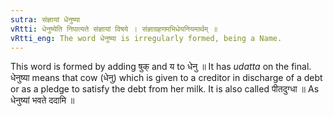 ```yaml
---
sutra: संज्ञायां धेनुष्या
vRtti: धेनुष्येति निपात्यते संज्ञायां विषये । संज्ञाग्रहणमभिधेयनियमार्थम् ॥
vRtti_eng: The word धेनुष्या is irregularly formed, being a Name.
---
```

This word is formed by adding षुक् and य to धेनु ॥ It has _udatta_ on the final. धेनुष्या means that cow (धेनु) which is given to a creditor in discharge of a debt or as a pledge to satisfy the debt from her milk. It is also called पीतदुग्धा ॥ As धेनुष्यां भवते ददामि ॥
